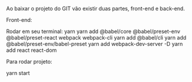 Ao baixar o projeto do GIT vão existir duas partes, front-end e back-end.

Front-end:

Rodar em seu terminal:
yarn
yarn add @babel/core @babel/preset-env @babel/preset-react webpack webpack-cli
yarn add @babel/cli
yarn add @babel/preset-env/babel-preset
yarn add webpack-dev-server -D 
yarn add react react-dom

Para rodar projeto:

yarn start




